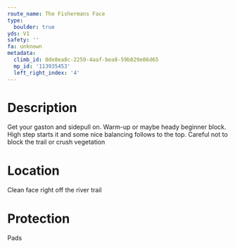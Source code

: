 ```yaml
---
route_name: The Fishermans Face
type:
  boulder: true
yds: V1
safety: ''
fa: unknown
metadata:
  climb_id: 0de8ea8c-2259-4aaf-bea8-59b029e86d65
  mp_id: '113935453'
  left_right_index: '4'
---
```

# Description
Get your gaston and sidepull on. Warm-up or maybe heady beginner block. High step starts it and some nice balancing follows to the top. Careful not to block the trail or crush vegetation

# Location
Clean face right off the river trail

# Protection
Pads
